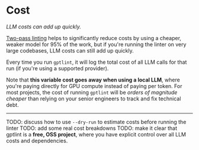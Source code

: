 # Cost

_LLM costs can add up quickly._

[Two-pass linting](./guide/how-it-works#two-pass-linting) helps to significantly reduce costs by using a cheaper, weaker model for 95% of the work, but if you're running the linter on very large codebases, LLM costs can still add up quickly.

Every time you run `gptlint`, it will log the total cost of all LLM calls for that run (if you're using a supported provider).

Note that **this variable cost goes away when using a local LLM**, where you're paying directly for GPU compute instead of paying per token. For most projects, the cost of running `gptlint` will be _orders of magnitude cheaper_ than relying on your senior engineers to track and fix technical debt.

---

TODO: discuss how to use `--dry-run` to estimate costs before running the linter
TODO: add some real cost breakdowns
TODO: make it clear that gptlint is a **free, OSS project**, where you have explicit control over all LLM costs and dependencies.
